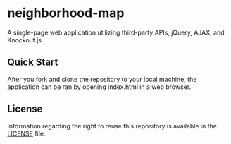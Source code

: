 # neighborhood-map
A single-page web application utilizing third-party APIs, jQuery, AJAX, and Knockout.js

## Quick Start
After you fork and clone the repository to your local machine, the application can be ran by opening index.html in a web browser.

## License
Information regarding the right to reuse this repository is available in the [LICENSE](https://github.com/caasted/neighborhood-map/blob/master/LICENSE) file.
